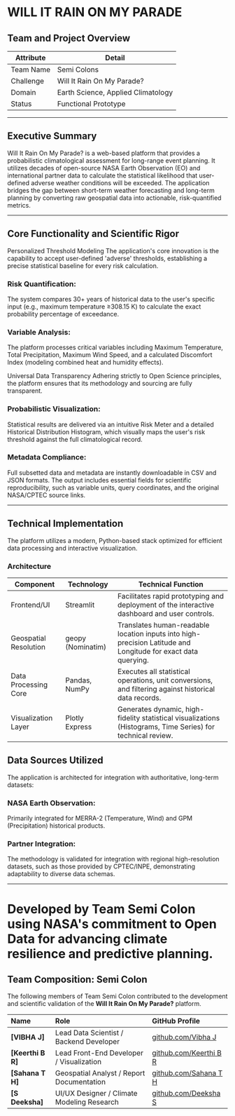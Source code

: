 <h1>
    WILL IT RAIN ON MY PARADE
</h1>

## Team and Project Overview

| Attribute | Detail |
|-----------|--------|
| Team Name | Semi Colons |
| Challenge | Will It Rain On My Parade? |
| Domain    | Earth Science, Applied Climatology |
| Status    | Functional Prototype |



<hr>

## Executive Summary
Will It Rain On My Parade? is a web-based platform that provides a probabilistic climatological assessment for long-range event planning. It utilizes decades of open-source NASA Earth Observation (EO) and international partner data to calculate the statistical likelihood that user-defined adverse weather conditions will be exceeded. The application bridges the gap between short-term weather forecasting and long-term planning by converting raw geospatial data into actionable, risk-quantified metrics.

<hr>

## Core Functionality and Scientific Rigor
Personalized Threshold Modeling
The application's core innovation is the capability to accept user-defined 'adverse' thresholds, establishing a precise statistical baseline for every risk calculation.

### Risk Quantification: 
The system compares 30+ years of historical data to the user's specific input (e.g., maximum temperature ≥308.15 K) to calculate the exact probability percentage of exceedance.

### Variable Analysis: 
The platform processes critical variables including Maximum Temperature, Total Precipitation, Maximum Wind Speed, and a calculated Discomfort Index (modeling combined heat and humidity effects).

Universal Data Transparency
Adhering strictly to Open Science principles, the platform ensures that its methodology and sourcing are fully transparent.

### Probabilistic Visualization:
Statistical results are delivered via an intuitive Risk Meter and a detailed Historical Distribution Histogram, which visually maps the user's risk threshold against the full climatological record.

### Metadata Compliance:
Full subsetted data and metadata are instantly downloadable in CSV and JSON formats. The output includes essential fields for scientific reproducibility, such as variable units, query coordinates, and the original NASA/CPTEC source links.

<hr>

## Technical Implementation
The platform utilizes a modern, Python-based stack optimized for efficient data processing and interactive visualization.

### Architecture

| Component           | Technology          | Technical Function |
|--------------------|------------------|------------------|
| Frontend/UI         | Streamlit        | Facilitates rapid prototyping and deployment of the interactive dashboard and user controls. |
| Geospatial Resolution | geopy (Nominatim) | Translates human-readable location inputs into high-precision Latitude and Longitude for exact data querying. |
| Data Processing Core | Pandas, NumPy    | Executes all statistical operations, unit conversions, and filtering against historical data records. |
| Visualization Layer  | Plotly Express   | Generates dynamic, high-fidelity statistical visualizations (Histograms, Time Series) for technical review. |

## Data Sources Utilized
The application is architected for integration with authoritative, long-term datasets:

### NASA Earth Observation:
Primarily integrated for MERRA-2 (Temperature, Wind) and GPM (Precipitation) historical products.

### Partner Integration:
The methodology is validated for integration with regional high-resolution datasets, such as those provided by CPTEC/INPE, demonstrating adaptability to diverse data schemas.



<hr>



# Developed by Team Semi Colon using NASA's commitment to Open Data for advancing climate resilience and predictive planning.
## Team Composition: Semi Colon

The following members of Team Semi Colon contributed to the development and scientific validation of the **Will It Rain On My Parade?** platform.

| Name | Role | GitHub Profile |
| :--- | :--- | :--- |
| **[VIBHA J]** | Lead Data Scientist / Backend Developer | [github.com/Vibha J](https://github.com/Vibhaj20)|
| **[Keerthi B R]** | Lead Front-End Developer / Visualization | [github.com/Keerthi B R](https://github.com/thekiiikiii) |
| **[Sahana T H]** | Geospatial Analyst / Report Documentation | [github.com/Sahana T H](https://github.com/GIRL-des) |
| **[S Deeksha]** | UI/UX Designer / Climate Modeling Research | [github.com/Deeksha S](https://github.com/deekshashashidhar0114-sketch) |


